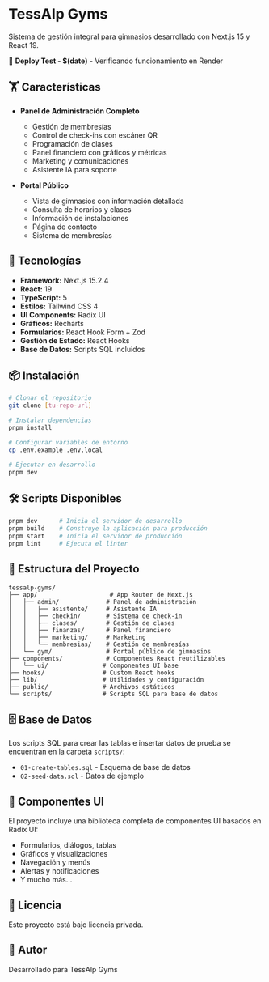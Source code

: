 # TessAlp Gyms

Sistema de gestión integral para gimnasios desarrollado con Next.js 15 y React 19.

🚀 **Deploy Test - $(date)** - Verificando funcionamiento en Render

## 🏋️ Características

- **Panel de Administración Completo**
  - Gestión de membresías
  - Control de check-ins con escáner QR
  - Programación de clases
  - Panel financiero con gráficos y métricas
  - Marketing y comunicaciones
  - Asistente IA para soporte

- **Portal Público**
  - Vista de gimnasios con información detallada
  - Consulta de horarios y clases
  - Información de instalaciones
  - Página de contacto
  - Sistema de membresías

## 🚀 Tecnologías

- **Framework:** Next.js 15.2.4
- **React:** 19
- **TypeScript:** 5
- **Estilos:** Tailwind CSS 4
- **UI Components:** Radix UI
- **Gráficos:** Recharts
- **Formularios:** React Hook Form + Zod
- **Gestión de Estado:** React Hooks
- **Base de Datos:** Scripts SQL incluidos

## 📦 Instalación

```bash
# Clonar el repositorio
git clone [tu-repo-url]

# Instalar dependencias
pnpm install

# Configurar variables de entorno
cp .env.example .env.local

# Ejecutar en desarrollo
pnpm dev
```

## 🛠️ Scripts Disponibles

```bash
pnpm dev      # Inicia el servidor de desarrollo
pnpm build    # Construye la aplicación para producción
pnpm start    # Inicia el servidor de producción
pnpm lint     # Ejecuta el linter
```

## 📁 Estructura del Proyecto

```
tessalp-gyms/
├── app/                    # App Router de Next.js
│   ├── admin/             # Panel de administración
│   │   ├── asistente/     # Asistente IA
│   │   ├── checkin/       # Sistema de check-in
│   │   ├── clases/        # Gestión de clases
│   │   ├── finanzas/      # Panel financiero
│   │   ├── marketing/     # Marketing
│   │   └── membresias/    # Gestión de membresías
│   └── gym/               # Portal público de gimnasios
├── components/            # Componentes React reutilizables
│   └── ui/               # Componentes UI base
├── hooks/                # Custom React hooks
├── lib/                  # Utilidades y configuración
├── public/               # Archivos estáticos
└── scripts/              # Scripts SQL para base de datos
```

## 🗄️ Base de Datos

Los scripts SQL para crear las tablas e insertar datos de prueba se encuentran en la carpeta `scripts/`:

- `01-create-tables.sql` - Esquema de base de datos
- `02-seed-data.sql` - Datos de ejemplo

## 🎨 Componentes UI

El proyecto incluye una biblioteca completa de componentes UI basados en Radix UI:

- Formularios, diálogos, tablas
- Gráficos y visualizaciones
- Navegación y menús
- Alertas y notificaciones
- Y mucho más...

## 📄 Licencia

Este proyecto está bajo licencia privada.

## 👥 Autor

Desarrollado para TessAlp Gyms

